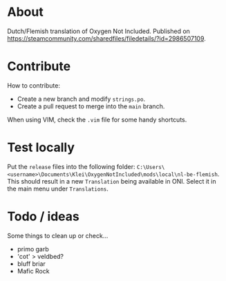 # About
Dutch/Flemish translation of Oxygen Not Included. Published on https://steamcommunity.com/sharedfiles/filedetails/?id=2986507109.

# Contribute
How to contribute:
- Create a new branch and modify `strings.po`. 
- Create a pull request to merge into the `main` branch.

When using VIM, check the `.vim` file for some handy shortcuts.

# Test locally
Put the `release` files into the following folder: `C:\Users\<username>\Documents\Klei\OxygenNotIncluded\mods\local\nl-be-flemish`. This should result in a new `Translation` being available in ONI. Select it in the main menu under `Translations`.

# Todo / ideas
Some things to clean up or check...
- primo garb
- 'cot' > veldbed?
- bluff briar
- Mafic Rock
